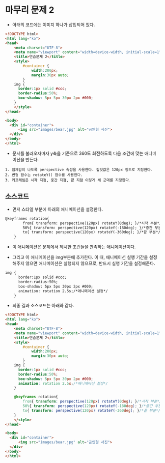 # 마무리 문제 2

* 아래의 코드에는 이미지 하나가 삽입되어 있다.

```html
<!DOCTYPE html>
<html lang="ko">
<head>
	<meta charset="UTF-8">
	<meta name="viewport" content="width=device-width, initial-scale=1">
	<title>연습문제 2</title>
	<style>	
		#container {
			width:200px;
			margin:30px auto;
		}
    img {
      border:1px solid #ccc;
      border-radius:50%;      
      box-shadow: 5px 5px 30px 2px #000;
    }
	</style>
</head>

<body>
  <div id="container">
	  <img src="images/bear.jpg" alt="곰인형 사진">
  </div>
</body>
</html>
```

* 문서를 불러오자마자 y축을 기준으로 360도 회전하도록 다음 조건에 맞는 애니메이션을 만든다.

```
1. 입체감이 나도록 perspective 속성을 사용한다. 깊잇값은 120px 정도로 지정한다.
2. 변형 함수는 rotateY() 함수를 사용한다.
3. 키프레임은 시작 지점, 중간 지점, 끝 지점 이렇게 세 군데를 지정한다.
```

## 소스코드

* 먼저 스타일 부분에 아래의 애니메이션을 설정한다.

```html
@keyframes rotation{
		from{ transform: perspective(120px) rotateY(0deg); }/*시작 부분*/
		50%{ transform: perspective(120px) rotateY(-180deg); }/*중간 부분*/
		to{ transform: perspective(120px) rotateY(-360deg); }/*끝 부분*/
	}
```

* 이 애니메이션은 문제에서 제시한 조건들을 만족하는 애니메이션이다.

* 그리고 이 애니메이션을 img부분에 추가한다. 이 때, 애니메이션 실행 기간을 설정해주지 않으면 애니메이션은 실행되지 않으므로, 반드시 실행 기간을 설정해준다.

```html
img {
      border:1px solid #ccc;
      border-radius:50%;      
      box-shadow: 5px 5px 30px 2px #000;
	  animation: rotation 2.5s;/*애니메이션 설정*/
    }
```

* 최종 결과 소스코드는 아래와 같다.

```html
<!DOCTYPE html>
<html lang="ko">
<head>
	<meta charset="UTF-8">
	<meta name="viewport" content="width=device-width, initial-scale=1">
	<title>연습문제 2</title>
	<style>	
		#container {
			width:200px;
			margin:30px auto;
		}
    img {
      border:1px solid #ccc;
      border-radius:50%;      
      box-shadow: 5px 5px 30px 2px #000;
	  animation: rotation 2.5s;/*애니메이션 설정*/
    }

	@keyframes rotation{
		from{ transform: perspective(120px) rotateY(0deg); }/*시작 부분*/
		50%{ transform: perspective(120px) rotateY(-180deg); }/*중간 부분*/
		to{ transform: perspective(120px) rotateY(-360deg); }/*끝 부분*/
	}
	</style>
</head>

<body>
  <div id="container">
	  <img src="images/bear.jpg" alt="곰인형 사진">
  </div>
</body>
</html>
```
